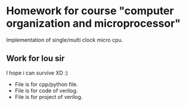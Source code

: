 # Homework for course "computer organization and microprocessor"

Implementation of single/multi clock micro cpu.

## Work for lou sir 

I hope i can survive XD :) 

* File <Simulation> is for cpp/python file.
* File <SourceCode> is for code of verilog.
* File <Verilog> is for project of verilog.
